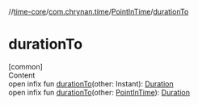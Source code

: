 //[time-core](../../../index.md)/[com.chrynan.time](../index.md)/[PointInTime](index.md)/[durationTo](duration-to.md)



# durationTo  
[common]  
Content  
open infix fun [durationTo](duration-to.md)(other: Instant): [Duration](https://kotlinlang.org/api/latest/jvm/stdlib/kotlin.time/-duration/index.html)  
open infix fun [durationTo](duration-to.md)(other: [PointInTime](index.md)): [Duration](https://kotlinlang.org/api/latest/jvm/stdlib/kotlin.time/-duration/index.html)  



